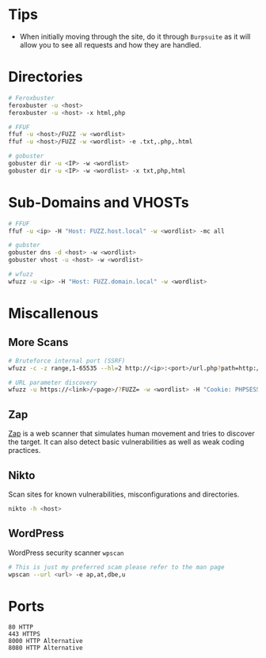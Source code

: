# Tips

- When initially moving through the site, do it through `Burpsuite` as it will allow you to see all requests and how they are handled.



# Directories

```bash
# Feroxbuster
feroxbuster -u <host>
feroxbuster -u <host> -x html,php

# FFUF
ffuf -u <host>/FUZZ -w <wordlist>
ffuf -u <host>/FUZZ -w <wordlist> -e .txt,.php,.html

# gobuster
gobuster dir -u <IP> -w <wordlist>
gobuster dir -u <IP> -w <wordlist> -x txt,php,html
```

#  Sub-Domains and VHOSTs
```bash
# FFUF
ffuf -u <ip> -H "Host: FUZZ.host.local" -w <wordlist> -mc all

# gubster
gobuster dns -d <host> -w <wordlist>
gobuster vhost -u <host> -w <wordlist>

# wfuzz
wfuzz -u <ip> -H "Host: FUZZ.domain.local" -w <wordlist>
```



# Miscallenous

## More Scans

```sh
# Bruteforce internal port (SSRF)
wfuzz -c -z range,1-65535 --hl=2 http://<ip>:<port>/url.php?path=http://localhost:FUZZ

# URL parameter discovery
wfuzz -u https://<link>/<page>/?FUZZ= -w <wordlist> -H "Cookie: PHPSESSID="
```

## Zap
[Zap](https://www.zaproxy.org/) is a web scanner that simulates human movement and tries to discover the target.
It can also detect basic vulnerabilities as well as weak coding practices.

## Nikto
Scan sites for known vulnerabilities, misconfigurations and directories.

```bash
nikto -h <host>
```


## WordPress
WordPress security scanner `wpscan`

```bash
# This is just my preferred scam please refer to the man page
wpscan --url <url> -e ap,at,dbe,u
```


# Ports
```
80 HTTP
443 HTTPS
8000 HTTP Alternative
8080 HTTP Alternative
```